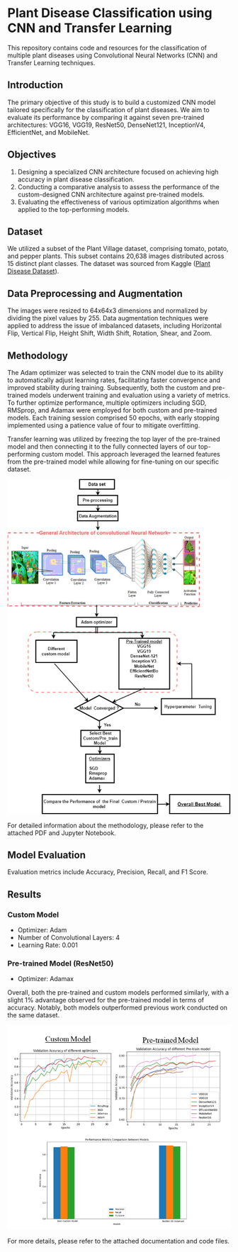 # Plant Disease Classification using CNN and Transfer Learning

This repository contains code and resources for the classification of multiple plant diseases using Convolutional Neural Networks (CNN) and Transfer Learning techniques.

## Introduction

The primary objective of this study is to build a customized CNN model tailored specifically for the classification of plant diseases. We aim to evaluate its performance by comparing it against seven pre-trained architectures: VGG16, VGG19, ResNet50, DenseNet121, InceptionV4, EfficientNet, and MobileNet.

## Objectives

1. Designing a specialized CNN architecture focused on achieving high accuracy in plant disease classification.
2. Conducting a comparative analysis to assess the performance of the custom-designed CNN architecture against pre-trained models.
3. Evaluating the effectiveness of various optimization algorithms when applied to the top-performing models.

## Dataset

We utilized a subset of the Plant Village dataset, comprising tomato, potato, and pepper plants. This subset contains 20,638 images distributed across 15 distinct plant classes. The dataset was sourced from Kaggle ([Plant Disease Dataset](https://www.kaggle.com/datasets/emmarex/plantdisease)).

## Data Preprocessing and Augmentation

The images were resized to 64x64x3 dimensions and normalized by dividing the pixel values by 255. Data augmentation techniques were applied to address the issue of imbalanced datasets, including Horizontal Flip, Vertical Flip, Height Shift, Width Shift, Rotation, Shear, and Zoom.

## Methodology

The Adam optimizer was selected to train the CNN model due to its ability to automatically adjust learning rates, facilitating faster convergence and improved stability during training. Subsequently, both the custom and pre-trained models underwent training and evaluation using a variety of metrics. To further optimize performance, multiple optimizers including SGD, RMSprop, and Adamax were employed for both custom and pre-trained models. Each training session comprised 50 epochs, with early stopping implemented using a patience value of four to mitigate overfitting.

Transfer learning was utilized by freezing the top layer of the pre-trained model and then connecting it to the fully connected layers of our top-performing custom model. This approach leveraged the learned features from the pre-trained model while allowing for fine-tuning on our specific dataset.

![Research Flow](https://github.com/adewoleaj/-Plant-Disease-Classification-using-CNN-and-Transfer-Learning/blob/main/flow%20chat.png?raw=true)


For detailed information about the methodology, please refer to the attached PDF and Jupyter Notebook.

## Model Evaluation

Evaluation metrics include Accuracy, Precision, Recall, and F1 Score.

## Results

### Custom Model
- Optimizer: Adam
- Number of Convolutional Layers: 4
- Learning Rate: 0.001

### Pre-trained Model (ResNet50)
- Optimizer: Adamax

Overall, both the pre-trained and custom models performed similarly, with a slight 1% advantage observed for the pre-trained model in terms of accuracy. Notably, both models outperformed previous work conducted on the same dataset.


![compare](https://github.com/adewoleaj/-Plant-Disease-Classification-using-CNN-and-Transfer-Learning/blob/main/Presentation1.png?raw=true)


For more details, please refer to the attached documentation and code files.
